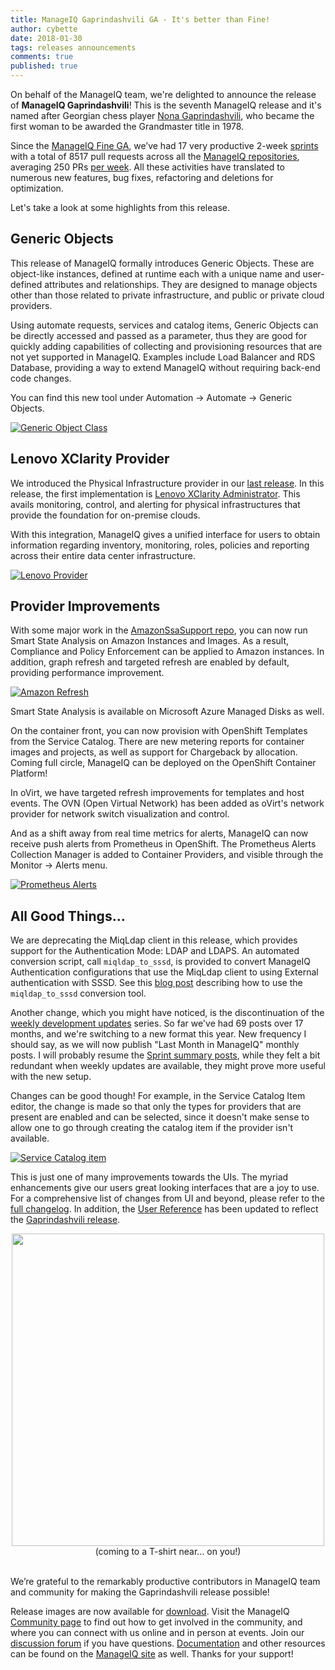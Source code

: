 ```yaml
---
title: ManageIQ Gaprindashvili GA - It's better than Fine!
author: cybette
date: 2018-01-30
tags: releases announcements
comments: true
published: true
---
```


On behalf of the ManageIQ team, we're delighted to announce the release of **ManageIQ Gaprindashvili**! This is the seventh ManageIQ release and it's named after Georgian chess player [Nona Gaprindashvili](https://en.wikipedia.org/wiki/Nona_Gaprindashvili), who became the first woman to be awarded the Grandmaster title in 1978.

Since the [ManageIQ Fine GA](/blog/2017/05/manageiq-fine-ga-announcement/), we’ve had 17 very productive 2-week [sprints](https://www.youtube.com/watch?v=QgSq7_RGOOI&list=PLQAAGwo9CYO-SEH9SW7IEwDF6-IzlB_mx) with a total of 8517 pull requests across all the [ManageIQ repositories](https://github.com/manageiq/), averaging 250 PRs [per week](/blog/tags/LWIMIQ/). All these activities have translated to numerous new features, bug fixes, refactoring and deletions for optimization.

Let's take a look at some highlights from this release.

## Generic Objects

This release of ManageIQ formally introduces Generic Objects. These are object-like instances, defined at runtime each with a unique name and user-defined attributes and relationships. They are designed to manage objects other than those related to private infrastructure, and public or private cloud providers.

Using automate requests, services and catalog items, Generic Objects can be directly accessed and passed as a parameter, thus they are good for quickly adding capabilities of collecting and provisioning resources that are not yet supported in ManageIQ. Examples include Load Balancer and RDS Database, providing a way to extend ManageIQ without requiring back-end code changes.

You can find this new tool under Automation -> Automate -> Generic Objects.

[![Generic Object Class](/assets/images/blog/Gaprindashvili_GA_generic_objects.png)](/assets/images/blog/Gaprindashvili_GA_generic_objects.png)

## Lenovo XClarity Provider

We introduced the Physical Infrastructure provider in our [last release](/blog/2017/05/manageiq-fine-ga-announcement/). In this release, the first implementation is [Lenovo XClarity Administrator](https://github.com/ManageIQ/manageiq-providers-lenovo). This avails monitoring, control, and alerting for physical infrastructures that provide the foundation for on-premise clouds.

With this integration, ManageIQ gives a unified interface for users to obtain information regarding inventory, monitoring, roles, policies and reporting across their entire data center infrastructure.

[![Lenovo Provider](/assets/images/blog/Gaprindashvili_GA_Lenovo_MSV.png)](/assets/images/blog/Gaprindashvili_GA_Lenovo_MSV.png)

## Provider Improvements

With some major work in the [AmazonSsaSupport repo](https://github.com/ManageIQ/amazon_ssa_support), you can now run Smart State Analysis on Amazon Instances and Images. As a result, Compliance and Policy Enforcement can be applied to Amazon instances. In addition, graph refresh and targeted refresh are enabled by default, providing performance improvement.

[![Amazon Refresh](/assets/images/blog/Gaprindashvili_GA_Amazon_refresh.png)](/assets/images/blog/Gaprindashvili_GA_Amazon_refresh.png)

Smart State Analysis is available on Microsoft Azure Managed Disks as well.

On the container front, you can now provision with OpenShift Templates from the Service Catalog. There are new metering reports for container images and projects, as well as support for Chargeback by allocation. Coming full circle, ManageIQ can be deployed on the OpenShift Container Platform!

In oVirt, we have targeted refresh improvements for templates and host events. The OVN (Open Virtual Network) has been added as oVirt's network provider for network switch visualization and control.

And as a shift away from real time metrics for alerts, ManageIQ can now receive push alerts from Prometheus in OpenShift. The Prometheus Alerts Collection Manager is added to Container Providers, and visible through the Monitor -> Alerts menu.

[![Prometheus Alerts](/assets/images/blog/Gaprindashvili_GA_Prometheus_alerts.png)](/assets/images/blog/Gaprindashvili_GA_Prometheus_alerts.png)

## All Good Things...

We are deprecating the MiqLdap client in this release, which provides support for the Authentication Mode: LDAP and LDAPS. An automated conversion script, call `miqldap_to_sssd`, is provided to convert ManageIQ Authentication configurations that use the MiqLdap client to using External authentication with SSSD. See this [blog post](/blog/2017/09/miqldap-to-sssd/) describing how to use the `miqldap_to_sssd` conversion tool.

Another change, which you might have noticed, is the discontinuation of the [weekly development updates](/blog/tags/LWIMIQ/) series. So far we've had 69 posts over 17 months, and we're switching to a new format this year. New frequency I should say, as we will now publish "Last Month in ManageIQ" monthly posts. I will probably resume the [Sprint summary posts](/blog/tags/sprints/), while they felt a bit redundant when weekly updates are available, they might prove more useful with the new setup.

Changes can be good though! For example, in the Service Catalog Item editor, the change is made so that only the types for providers that are present are enabled and can be selected, since it doesn't make sense to allow one to go through creating the catalog item if the provider isn't available.

[![Service Catalog item](/assets/images/blog/Gaprindashvili_GA_service_catalog_item.png)](/assets/images/blog/Gaprindashvili_GA_service_catalog_item.png)

This is just one of many improvements towards the UIs. The myriad enhancements give our users great looking interfaces that are a joy to use. For a comprehensive list of changes from UI and beyond, please refer to the [full changelog](https://github.com/ManageIQ/manageiq/blob/gaprindashvili/CHANGELOG.md/). In addition, the [User Reference](/docs/reference/) has been updated to reflect the [Gaprindashvili release](/docs/reference/gaprindashvili/).

<center><img src="/assets/images/blog/Gaprindashvili_GA_better_than_Fine.png" width="500"><br />
(coming to a T-shirt near... on you!)</center><br />

We’re grateful to the remarkably productive contributors in ManageIQ team and community for making the Gaprindashvili release possible! 

Release images are now available for [download](/download/). Visit the ManageIQ [Community page](/community/) to find out how to get involved in the community, and where you can connect with us online and in person at events. Join our [discussion forum](http://talk.manageiq.org/) if you have questions. [Documentation](/docs/) and other resources can be found on the [ManageIQ site](/) as well. Thanks for your support!
